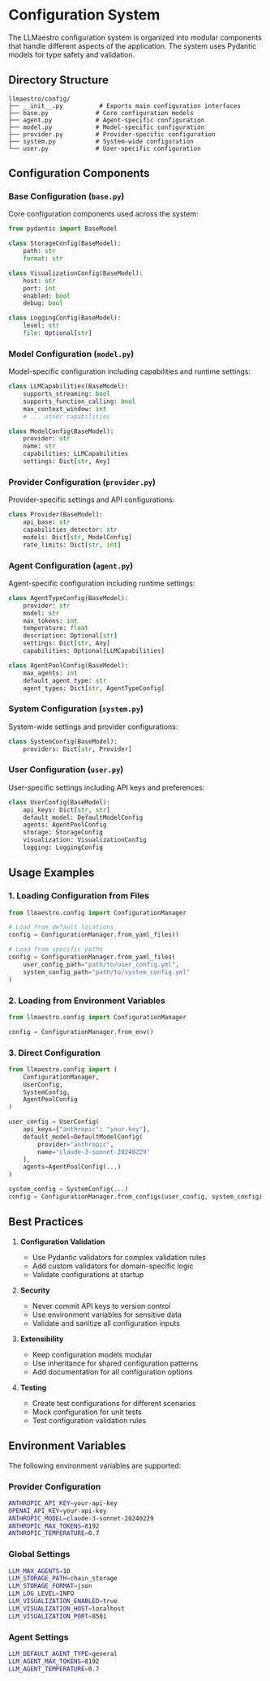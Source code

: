 # Configuration System

The LLMaestro configuration system is organized into modular components that handle different aspects of the application. The system uses Pydantic models for type safety and validation.

## Directory Structure

```
llmaestro/config/
├── __init__.py          # Exports main configuration interfaces
├── base.py             # Core configuration models
├── agent.py            # Agent-specific configuration
├── model.py            # Model-specific configuration
├── provider.py         # Provider-specific configuration
├── system.py           # System-wide configuration
└── user.py             # User-specific configuration
```

## Configuration Components

### Base Configuration (`base.py`)
Core configuration components used across the system:
```python
from pydantic import BaseModel

class StorageConfig(BaseModel):
    path: str
    format: str

class VisualizationConfig(BaseModel):
    host: str
    port: int
    enabled: bool
    debug: bool

class LoggingConfig(BaseModel):
    level: str
    file: Optional[str]
```

### Model Configuration (`model.py`)
Model-specific configuration including capabilities and runtime settings:
```python
class LLMCapabilities(BaseModel):
    supports_streaming: bool
    supports_function_calling: bool
    max_context_window: int
    # ... other capabilities

class ModelConfig(BaseModel):
    provider: str
    name: str
    capabilities: LLMCapabilities
    settings: Dict[str, Any]
```

### Provider Configuration (`provider.py`)
Provider-specific settings and API configurations:
```python
class Provider(BaseModel):
    api_base: str
    capabilities_detector: str
    models: Dict[str, ModelConfig]
    rate_limits: Dict[str, int]
```

### Agent Configuration (`agent.py`)
Agent-specific configuration including runtime settings:
```python
class AgentTypeConfig(BaseModel):
    provider: str
    model: str
    max_tokens: int
    temperature: float
    description: Optional[str]
    settings: Dict[str, Any]
    capabilities: Optional[LLMCapabilities]

class AgentPoolConfig(BaseModel):
    max_agents: int
    default_agent_type: str
    agent_types: Dict[str, AgentTypeConfig]
```

### System Configuration (`system.py`)
System-wide settings and provider configurations:
```python
class SystemConfig(BaseModel):
    providers: Dict[str, Provider]
```

### User Configuration (`user.py`)
User-specific settings including API keys and preferences:
```python
class UserConfig(BaseModel):
    api_keys: Dict[str, str]
    default_model: DefaultModelConfig
    agents: AgentPoolConfig
    storage: StorageConfig
    visualization: VisualizationConfig
    logging: LoggingConfig
```

## Usage Examples

### 1. Loading Configuration from Files
```python
from llmaestro.config import ConfigurationManager

# Load from default locations
config = ConfigurationManager.from_yaml_files()

# Load from specific paths
config = ConfigurationManager.from_yaml_files(
    user_config_path="path/to/user_config.yml",
    system_config_path="path/to/system_config.yml"
)
```

### 2. Loading from Environment Variables
```python
from llmaestro.config import ConfigurationManager

config = ConfigurationManager.from_env()
```

### 3. Direct Configuration
```python
from llmaestro.config import (
    ConfigurationManager,
    UserConfig,
    SystemConfig,
    AgentPoolConfig
)

user_config = UserConfig(
    api_keys={"anthropic": "your-key"},
    default_model=DefaultModelConfig(
        provider="anthropic",
        name="claude-3-sonnet-20240229"
    ),
    agents=AgentPoolConfig(...)
)

system_config = SystemConfig(...)
config = ConfigurationManager.from_configs(user_config, system_config)
```

## Best Practices

1. **Configuration Validation**
   - Use Pydantic validators for complex validation rules
   - Add custom validators for domain-specific logic
   - Validate configurations at startup

2. **Security**
   - Never commit API keys to version control
   - Use environment variables for sensitive data
   - Validate and sanitize all configuration inputs

3. **Extensibility**
   - Keep configuration models modular
   - Use inheritance for shared configuration patterns
   - Add documentation for all configuration options

4. **Testing**
   - Create test configurations for different scenarios
   - Mock configuration for unit tests
   - Test configuration validation rules

## Environment Variables

The following environment variables are supported:

### Provider Configuration
```bash
ANTHROPIC_API_KEY=your-api-key
OPENAI_API_KEY=your-api-key
ANTHROPIC_MODEL=claude-3-sonnet-20240229
ANTHROPIC_MAX_TOKENS=8192
ANTHROPIC_TEMPERATURE=0.7
```

### Global Settings
```bash
LLM_MAX_AGENTS=10
LLM_STORAGE_PATH=chain_storage
LLM_STORAGE_FORMAT=json
LLM_LOG_LEVEL=INFO
LLM_VISUALIZATION_ENABLED=true
LLM_VISUALIZATION_HOST=localhost
LLM_VISUALIZATION_PORT=8501
```

### Agent Settings
```bash
LLM_DEFAULT_AGENT_TYPE=general
LLM_AGENT_MAX_TOKENS=8192
LLM_AGENT_TEMPERATURE=0.7
```
